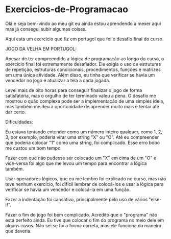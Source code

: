 # Exercicios-de-Programacao
Olá e seja bem-vindo ao meu git eu ainda estou aprendendo a mexer aqui mas já consegui subir algumas coisas.

Aqui esta um exercício que fiz em portugol que foi o desafio final do curso.

JOGO DA VELHA EM PORTUGOL:

Apesar de ter compreendido a lógica de programação ao longo do curso, o exercício final foi extremamente desafiador. Ele exigia o uso de estruturas de repetição, estruturas condicionais, procedimentos, funções e matrizes em uma única atividade. Além disso, eu tinha que verificar se havia um vencedor no jogo e atualizar a tela a cada jogada.

Levei mais de oito horas para conseguir finalizar o jogo de forma satisfatória, mas o orgulho de ter terminado valeu a pena. O desafio me mostrou o quão complexa pode ser a implementação de uma simples ideia, mas também me deu a oportunidade de aprender muito mais e tentar até dar certo.

Dificuldades:

Eu estava tentando entender como um número inteiro qualquer, como 1, 2, 3, por exemplo, poderia virar uma string "X" ou "O". Até eu compreender que poderia colocar "1" como uma string, foi complicado. Esse erro bobo me custou um bom tempo.

Fazer com que não pudesse ser colocado um "X" em cima de um "O" e vice-versa foi algo que me levou um tempo para encontrar a lógica também.

Usar operadores lógicos, que eu me lembro foi explicado no curso, mas não teve nenhum exercício, foi difícil lembrar de colocá-los e usar a lógica para verificar se havia um vencedor e colocá-la em uma função.

Fazer a indentação foi cansativo, principalmente pelo uso de vários "else-if".

Fazer o fim do jogo foi bem complicado. Acredito que o "programa" não está perfeito ainda. Eu tive que colocar o fim do programa no meio dele em alguns casos. Não sei se foi a forma correta, mas ele funciona da maneira que deveria.

